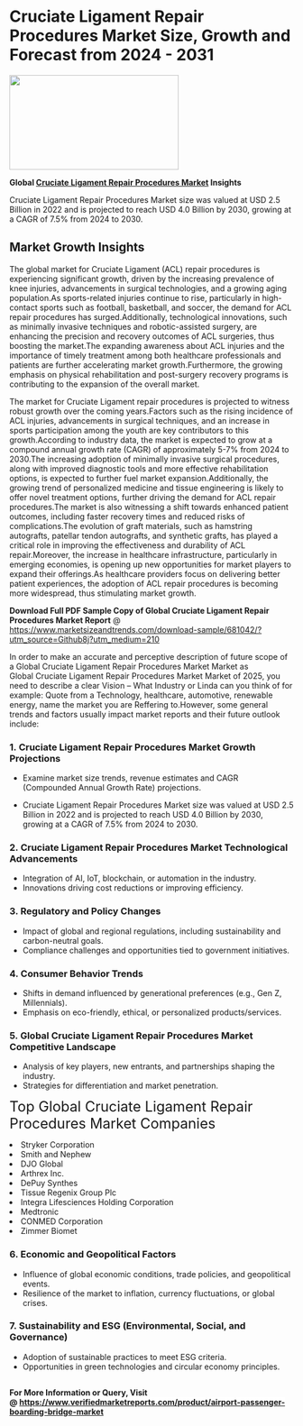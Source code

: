 <H1>Cruciate Ligament Repair Procedures Market Size, Growth and Forecast from 2024 - 2031</H1><img class="aligncenter size-medium wp-image-584254" src="https://thirdeyenews.in/wp-content/uploads/2024/09/Global-Market-Research-300x168.jpeg" alt="" width="300" height="168" /><p><strong>Global&nbsp;<a href="https://www.marketsizeandtrends.com/download-sample/681042/?utm_source=Github8j?utm_medium=210">Cruciate Ligament Repair Procedures Market</a> Insights</strong></p><p>Cruciate Ligament Repair Procedures Market size was valued at USD 2.5 Billion in 2022 and is projected to reach USD 4.0 Billion by 2030, growing at a CAGR of 7.5% from 2024 to 2030.</p><p><h2>Market Growth Insights</h2> <p>The global market for Cruciate Ligament (ACL) repair procedures is experiencing significant growth, driven by the increasing prevalence of knee injuries, advancements in surgical technologies, and a growing aging population.As sports-related injuries continue to rise, particularly in high-contact sports such as football, basketball, and soccer, the demand for ACL repair procedures has surged.Additionally, technological innovations, such as minimally invasive techniques and robotic-assisted surgery, are enhancing the precision and recovery outcomes of ACL surgeries, thus boosting the market.The expanding awareness about ACL injuries and the importance of timely treatment among both healthcare professionals and patients are further accelerating market growth.Furthermore, the growing emphasis on physical rehabilitation and post-surgery recovery programs is contributing to the expansion of the overall market.</p> <p>The market for Cruciate Ligament repair procedures is projected to witness robust growth over the coming years.Factors such as the rising incidence of ACL injuries, advancements in surgical techniques, and an increase in sports participation among the youth are key contributors to this growth.According to industry data, the market is expected to grow at a compound annual growth rate (CAGR) of approximately 5-7% from 2024 to 2030.The increasing adoption of minimally invasive surgical procedures, along with improved diagnostic tools and more effective rehabilitation options, is expected to further fuel market expansion.Additionally, the growing trend of personalized medicine and tissue engineering is likely to offer novel treatment options, further driving the demand for ACL repair procedures.The market is also witnessing a shift towards enhanced patient outcomes, including faster recovery times and reduced risks of complications.The evolution of graft materials, such as hamstring autografts, patellar tendon autografts, and synthetic grafts, has played a critical role in improving the effectiveness and durability of ACL repair.Moreover, the increase in healthcare infrastructure, particularly in emerging economies, is opening up new opportunities for market players to expand their offerings.As healthcare providers focus on delivering better patient experiences, the adoption of ACL repair procedures is becoming more widespread, thus stimulating market growth.</p><p><span class=""><strong>Download Full PDF Sample Copy of Global Cruciate Ligament Repair Procedures Market Report</strong> @ <a href="https://www.marketsizeandtrends.com/download-sample/681042/?utm_source=Github8j?utm_medium=210" target="_blank">https://www.marketsizeandtrends.com/download-sample/681042/?utm_source=Github8j?utm_medium=210</a></span></p><p>In order to make an accurate and perceptive description of future scope of a Global&nbsp;Cruciate Ligament Repair Procedures Market Market as Global&nbsp;Cruciate Ligament Repair Procedures Market Market of 2025, you need to describe a clear Vision &ndash; What Industry or Linda can you think of for example: Quote from a Technology, healthcare, automotive, renewable energy, name the market you are Reffering to.However, some general trends and factors usually impact market reports and their future outlook include:</p><h3>1.&nbsp;<strong>Cruciate Ligament Repair Procedures Market Growth Projections</strong></h3><ul><li>Examine market size trends, revenue estimates and CAGR (Compounded Annual Growth Rate) projections.</li><li><p>Cruciate Ligament Repair Procedures Market size was valued at USD 2.5 Billion in 2022 and is projected to reach USD 4.0 Billion by 2030, growing at a CAGR of 7.5% from 2024 to 2030.</p></li></ul><h3>2.&nbsp;<strong>Cruciate Ligament Repair Procedures Market Technological Advancements</strong></h3><ul><li>Integration of AI, IoT, blockchain, or automation in the industry.</li><li>Innovations driving cost reductions or improving efficiency.</li></ul><h3>3.&nbsp;<strong>Regulatory and Policy Changes</strong></h3><ul><li>Impact of global and regional regulations, including sustainability and carbon-neutral goals.</li><li>Compliance challenges and opportunities tied to government initiatives.</li></ul><h3>4.&nbsp;<strong>Consumer Behavior Trends</strong></h3><ul><li>Shifts in demand influenced by generational preferences (e.g., Gen Z, Millennials).</li><li>Emphasis on eco-friendly, ethical, or personalized products/services.</li></ul><h3>5.&nbsp;<strong>Global Cruciate Ligament Repair Procedures Market Competitive Landscape</strong></h3><ul><li>Analysis of key players, new entrants, and partnerships shaping the industry.</li><li>Strategies for differentiation and market penetration.</li></ul><p data-pm-slice="1 1 []"><span style="color: inherit; font-family: inherit; font-size: 25px;">Top Global Cruciate Ligament Repair Procedures Market Companies</span></p><div class="" data-test-id=""><p><li>Stryker Corporation</li><li> Smith and Nephew</li><li> DJO Global</li><li> Arthrex Inc.</li><li> DePuy Synthes</li><li> Tissue Regenix Group Plc</li><li> Integra Lifesciences Holding Corporation</li><li> Medtronic</li><li> CONMED Corporation</li><li> Zimmer Biomet</li></p></div><h3>6.&nbsp;<strong>Economic and Geopolitical Factors</strong></h3><ul><li>Influence of global economic conditions, trade policies, and geopolitical events.</li><li>Resilience of the market to inflation, currency fluctuations, or global crises.</li></ul><h3>7.&nbsp;<strong>Sustainability and ESG (Environmental, Social, and Governance)</strong></h3><ul><li>Adoption of sustainable practices to meet ESG criteria.</li><li>Opportunities in green technologies and circular economy principles.</li></ul><h2><strong style="font-size: 14px;">For More Information or Query, Visit @&nbsp;</strong><a style="background-color: #ffffff; font-size: 14px;" href="https://www.marketsizeandtrends.com/report/cruciate-ligament-repair-procedures-market/" target="_blank">https://www.verifiedmarketreports.com/product/airport-passenger-boarding-bridge-market</a></h2>